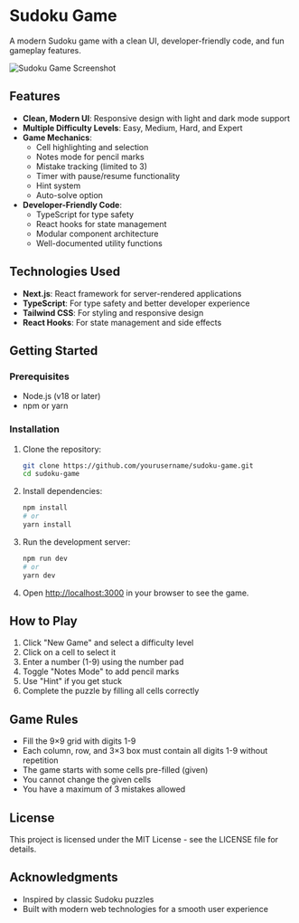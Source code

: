 # Sudoku Game

A modern Sudoku game with a clean UI, developer-friendly code, and fun gameplay features.

![Sudoku Game Screenshot](./public/screenshot.png)

## Features

- **Clean, Modern UI**: Responsive design with light and dark mode support
- **Multiple Difficulty Levels**: Easy, Medium, Hard, and Expert
- **Game Mechanics**:
  - Cell highlighting and selection
  - Notes mode for pencil marks
  - Mistake tracking (limited to 3)
  - Timer with pause/resume functionality
  - Hint system
  - Auto-solve option
- **Developer-Friendly Code**:
  - TypeScript for type safety
  - React hooks for state management
  - Modular component architecture
  - Well-documented utility functions

## Technologies Used

- **Next.js**: React framework for server-rendered applications
- **TypeScript**: For type safety and better developer experience
- **Tailwind CSS**: For styling and responsive design
- **React Hooks**: For state management and side effects

## Getting Started

### Prerequisites

- Node.js (v18 or later)
- npm or yarn

### Installation

1. Clone the repository:
   ```bash
   git clone https://github.com/yourusername/sudoku-game.git
   cd sudoku-game
   ```

2. Install dependencies:
   ```bash
   npm install
   # or
   yarn install
   ```

3. Run the development server:
   ```bash
   npm run dev
   # or
   yarn dev
   ```

4. Open [http://localhost:3000](http://localhost:3000) in your browser to see the game.

## How to Play

1. Click "New Game" and select a difficulty level
2. Click on a cell to select it
3. Enter a number (1-9) using the number pad
4. Toggle "Notes Mode" to add pencil marks
5. Use "Hint" if you get stuck
6. Complete the puzzle by filling all cells correctly

## Game Rules

- Fill the 9×9 grid with digits 1-9
- Each column, row, and 3×3 box must contain all digits 1-9 without repetition
- The game starts with some cells pre-filled (given)
- You cannot change the given cells
- You have a maximum of 3 mistakes allowed

## License

This project is licensed under the MIT License - see the LICENSE file for details.

## Acknowledgments

- Inspired by classic Sudoku puzzles
- Built with modern web technologies for a smooth user experience
